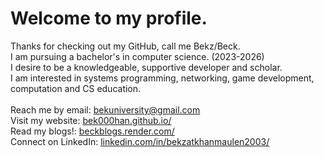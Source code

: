 # Welcome to my profile.
Thanks for checking out my GitHub, call me Bekz/Beck. <br>
I am pursuing a bachelor's in computer science. (2023-2026) <br>
I desire to be a knowledgeable, supportive developer and scholar. <br>
I am interested in systems programming, networking, game development, computation and CS education.<br>
<br>
Reach me by email: [bekuniversity@gmail.com](mailto:bekuniversity@gmail.com) <br>
Visit my website: [bek000han.github.io/](https://bek000han.github.io/) <br>
Read my blogs!: [beckblogs.render.com/](https://blog-nodejs-720u.onrender.com/) <br>
Connect on LinkedIn: [linkedin.com/in/bekzatkhanmaulen2003/](https://www.linkedin.com/in/bekzatkhanmaulen2003/)<br>
<!--
**bek000han/bek000han** is a ✨ _special_ ✨ repository because its `README.md` (this file) appears on your GitHub profile.

Here are some ideas to get you started:

- 🔭 I’m currently working on ...
- 🌱 I’m currently learning ...
- 👯 I’m looking to collaborate on ...
- 🤔 I’m looking for help with ...
- 💬 Ask me about ...
- 📫 How to reach me: ...
- 😄 Pronouns: ...
- ⚡ Fun fact: ...
-->
